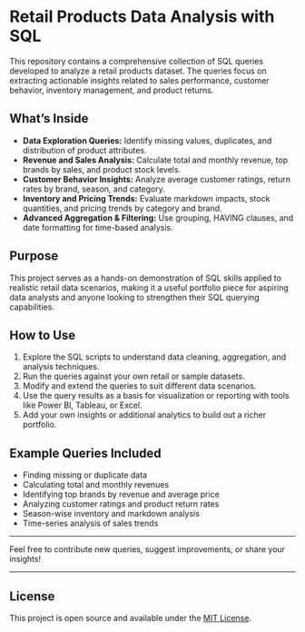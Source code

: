 # Retail Products Data Analysis with SQL

This repository contains a comprehensive collection of SQL queries developed to analyze a retail products dataset. The queries focus on extracting actionable insights related to sales performance, customer behavior, inventory management, and product returns.

## What’s Inside

- **Data Exploration Queries:** Identify missing values, duplicates, and distribution of product attributes.
- **Revenue and Sales Analysis:** Calculate total and monthly revenue, top brands by sales, and product stock levels.
- **Customer Behavior Insights:** Analyze average customer ratings, return rates by brand, season, and category.
- **Inventory and Pricing Trends:** Evaluate markdown impacts, stock quantities, and pricing trends by category and brand.
- **Advanced Aggregation & Filtering:** Use grouping, HAVING clauses, and date formatting for time-based analysis.

## Purpose

This project serves as a hands-on demonstration of SQL skills applied to realistic retail data scenarios, making it a useful portfolio piece for aspiring data analysts and anyone looking to strengthen their SQL querying capabilities.

## How to Use

1. Explore the SQL scripts to understand data cleaning, aggregation, and analysis techniques.
2. Run the queries against your own retail or sample datasets.
3. Modify and extend the queries to suit different data scenarios.
4. Use the query results as a basis for visualization or reporting with tools like Power BI, Tableau, or Excel.
5. Add your own insights or additional analytics to build out a richer portfolio.

## Example Queries Included

- Finding missing or duplicate data
- Calculating total and monthly revenues
- Identifying top brands by revenue and average price
- Analyzing customer ratings and product return rates
- Season-wise inventory and markdown analysis
- Time-series analysis of sales trends

---

Feel free to contribute new queries, suggest improvements, or share your insights!

---

## License

This project is open source and available under the [MIT License](LICENSE).
